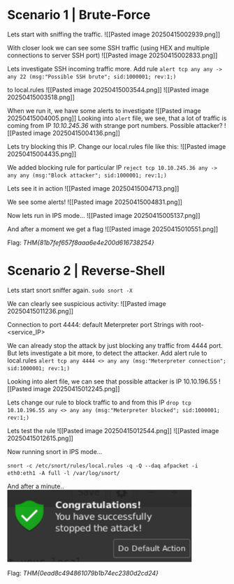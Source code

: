 # Scenario 1 | Brute-Force

Lets start with sniffing the traffic.
![[Pasted image 20250415002939.png]]

With closer look we can see some SSH traffic (using HEX and multiple connections to server SSH port)
![[Pasted image 20250415002833.png]]

Lets investigate SSH incoming traffic more. Add rule
`alert tcp any any -> any 22 (msg:"Possible SSH brute"; sid:1000001; rev:1;)`

to local.rules
![[Pasted image 20250415003544.png]]
![[Pasted image 20250415003518.png]]

When we run it, we have some alerts to investigate
![[Pasted image 20250415004005.png]]
Looking into `alert` file, we see, that a lot of traffic is coming from IP *10.10.245.36* with strange port numbers. Possible attacker?
![[Pasted image 20250415004136.png]]

Lets try blocking this IP. Change our local.rules file like this:
![[Pasted image 20250415004435.png]]

We added blocking rule for particular IP
`reject tcp 10.10.245.36 any -> any any (msg:"Block attacker"; sid:1000001; rev:1;)`

Lets see it in action
![[Pasted image 20250415004713.png]]

We see some alerts! 
![[Pasted image 20250415004831.png]]

Now lets run in IPS mode...
![[Pasted image 20250415005137.png]]

And after a moment we get a flag
![[Pasted image 20250415010551.png]]

Flag: *THM{81b7fef657f8aaa6e4e200d616738254}*

# Scenario 2 | Reverse-Shell

Lets start snort sniffer again. 
`sudo snort -X`

We can clearly see suspicious activity:
![[Pasted image 20250415011236.png]]

Connection to port 4444: default Meterpreter port
Strings with root-<service_IP>

We can already stop the attack by just blocking any traffic from 4444 port. But lets investigate a bit more, to detect the attacker. Add alert rule to local.rules
`alert tcp any 4444 <> any any (msg:"Meterpreter connection"; sid:1000001; rev:1;)`

Looking into alert file, we can see that possible attacker is IP 10.10.196.55
![[Pasted image 20250415012245.png]]

Lets change our rule to block traffic to and from this IP
`drop tcp 10.10.196.55 any <> any any (msg:"Meterpreter blocked"; sid:1000001; rev:1;)`

Lets test the rule
![[Pasted image 20250415012544.png]]
![[Pasted image 20250415012615.png]]

Now running snort in IPS mode...

 `snort -c /etc/snort/rules/local.rules -q -Q --daq afpacket -i eth0:eth1 -A full -l /var/log/snort/`


And after a minute..
![](pics/Pasted%20image%2020250415022954.png)

Flag: *THM{0ead8c494861079b1b74ec2380d2cd24}*
